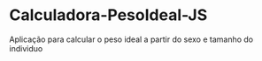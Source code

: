 # Calculadora-PesoIdeal-JS

<p>Aplicação para calcular o peso ideal a partir do sexo e tamanho do individuo</p>

<a href="https://i.ibb.co/zNM5SmX/peso.gif"><a>

